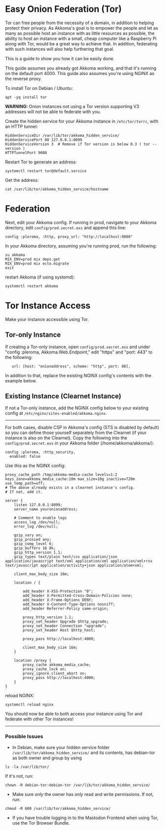# Easy Onion Federation (Tor)
Tor can free people from the necessity of a domain, in addition to helping protect their privacy. As Akkoma's goal is to empower the people and let as many as possible host an instance with as little resources as possible, the ability to host an instance with a small, cheap computer like a Raspberry Pi along with Tor, would be a great way to achieve that.
In addition, federating with such instances will also help furthering that goal.

This is a guide to show you how it can be easily done.

This guide assumes you already got Akkoma working, and that it's running on the default port 4000.
This guide also assumes you're using NGINX as the reverse proxy.

To install Tor on Debian / Ubuntu:
```
apt -yq install tor
```

**WARNING:** Onion instances not using a Tor version supporting V3 addresses will not be able to federate with you.

Create the hidden service for your Akkoma instance in `/etc/tor/torrc`, with an HTTP tunnel:
```
HiddenServiceDir /var/lib/tor/akkoma_hidden_service/
HiddenServicePort 80 127.0.0.1:8099
HiddenServiceVersion 3  # Remove if Tor version is below 0.3 ( tor --version )
HTTPTunnelPort 9080
```
Restart Tor to generate an address:
```
systemctl restart tor@default.service
```
Get the address:
```
cat /var/lib/tor/akkoma_hidden_service/hostname
```

# Federation

Next, edit your Akkoma config.
If running in prod, navigate to your Akkoma directory, edit `config/prod.secret.exs`
and append this line:
```
config :pleroma, :http, proxy_url: "http://localhost:9080"
```
In your Akkoma directory, assuming you're running prod,
run the following:
```
su akkoma
MIX_ENV=prod mix deps.get
MIX_ENV=prod mix ecto.migrate
exit
```
restart Akkoma (if using systemd):
```
systemctl restart akkoma
```

# Tor Instance Access

Make your instance accessible using Tor.

## Tor-only Instance
If creating a Tor-only instance, open `config/prod.secret.exs` and under "config :pleroma, Akkoma.Web.Endpoint," edit "https" and "port: 443" to the following:
```
   url: [host: "onionaddress", scheme: "http", port: 80],
```
In addition to that, replace the existing NGINX config's contents with the example below.

## Existing Instance (Clearnet Instance)
If not a Tor-only instance,
add the NGINX config below to your existing config at `/etc/nginx/sites-enabled/akkoma.nginx`.

---
For both cases, disable CSP in Akkoma's config (STS is disabled by default) so you can define those yourself separately from the Clearnet (if your instance is also on the Clearnet).
Copy the following into the `config/prod.secret.exs` in your Akkoma folder (/home/akkoma/akkoma/):
```
config :pleroma, :http_security,
  enabled: false
```

Use this as the NGINX config:
```
proxy_cache_path /tmp/akkoma-media-cache levels=1:2 keys_zone=akkoma_media_cache:10m max_size=10g inactive=720m use_temp_path=off;
# The above already exists in a clearnet instance's config.
# If not, add it.

server {
    listen 127.0.0.1:8099;
    server_name youronionaddress;

    # Comment to enable logs
    access_log /dev/null;
    error_log /dev/null;

    gzip_vary on;
    gzip_proxied any;
    gzip_comp_level 6;
    gzip_buffers 16 8k;
    gzip_http_version 1.1;
    gzip_types text/plain text/css application/json application/javascript text/xml application/xml application/xml+rss text/javascript application/activity+json application/atom+xml;

    client_max_body_size 16m;

    location / {

        add_header X-XSS-Protection "0";
        add_header X-Permitted-Cross-Domain-Policies none;
        add_header X-Frame-Options DENY;
        add_header X-Content-Type-Options nosniff;
        add_header Referrer-Policy same-origin;

        proxy_http_version 1.1;
        proxy_set_header Upgrade $http_upgrade;
        proxy_set_header Connection "upgrade";
        proxy_set_header Host $http_host;

        proxy_pass http://localhost:4000;

        client_max_body_size 16m;
    }

    location /proxy {
        proxy_cache akkoma_media_cache;
        proxy_cache_lock on;
        proxy_ignore_client_abort on;
        proxy_pass http://localhost:4000;
    }
}
```
reload NGINX:
```
systemctl reload nginx
```

You should now be able to both access your instance using Tor and federate with other Tor instances!

---

### Possible Issues

* In Debian, make sure your hidden service folder `/var/lib/tor/akkoma_hidden_service/` and its contents, has debian-tor as both owner and group by using
```
ls -la /var/lib/tor/
```
If it's not, run:
```
chown -R debian-tor:debian-tor /var/lib/tor/akkoma_hidden_service/
```
* Make sure *only* the owner has *only* read and write permissions.
If not, run:
```
chmod -R 600 /var/lib/tor/akkoma_hidden_service/
```
* If you have trouble logging in to the Mastodon Frontend when using Tor, use the Tor Browser Bundle.
